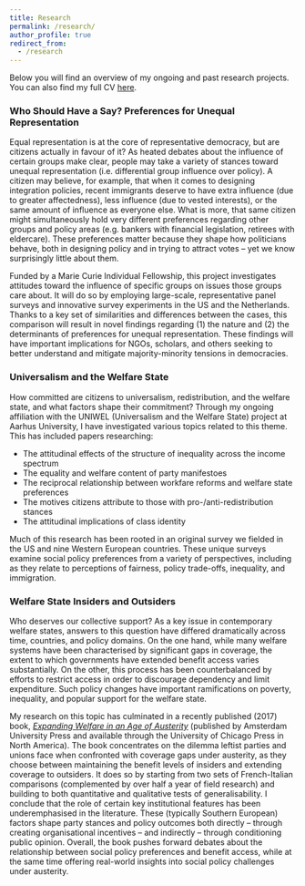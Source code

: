 ```yaml
---
title: Research
permalink: /research/
author_profile: true
redirect_from:
  - /research
---
```


Below you will find an overview of my ongoing and past research projects. You can also find my full CV [here](https://anthonykevins.github.io/files/CV.pdf).

### Who Should Have a Say? Preferences for Unequal Representation

Equal representation is at the core of representative democracy, but are citizens actually in favour of it? As heated debates about the influence of certain groups make clear, people may take a variety of stances toward unequal representation (i.e. differential group influence over policy). A citizen may believe, for example, that when it comes to designing integration policies, recent immigrants deserve to have extra influence (due to greater affectedness), less influence (due to vested interests), or the same amount of influence as everyone else. What is more, that same citizen might simultaneously hold very different preferences regarding other groups and policy areas (e.g. bankers with financial legislation, retirees with eldercare). These preferences matter because they shape how politicians behave, both in designing policy and in trying to attract votes – yet we know surprisingly little about them.

Funded by a Marie Curie Individual Fellowship, this project investigates attitudes toward the influence of specific groups on issues those groups care about. It will do so by employing large-scale, representative panel surveys and innovative survey experiments in the US and the Netherlands. Thanks to a key set of similarities and differences between the cases, this comparison will result in novel findings regarding (1) the nature and (2) the determinants of preferences for unequal representation. These findings will have important implications for NGOs, scholars, and others seeking to better understand and mitigate majority-minority tensions in democracies.

### Universalism and the Welfare State

How committed are citizens to universalism, redistribution, and the welfare state, and what factors shape their commitment? Through my ongoing affiliation with the UNIWEL (Universalism and the Welfare State) project at Aarhus University, I have investigated various topics related to this theme. This has included papers researching:
- The attitudinal effects of the structure of inequality across the income spectrum
- The equality and welfare content of party manifestoes
- The reciprocal relationship between workfare reforms and welfare state preferences
- The motives citizens attribute to those with pro-/anti-redistribution stances
- The attitudinal implications of class identity

Much of this research has been rooted in an original survey we fielded in the US and nine Western European countries. These unique surveys examine social policy preferences from a variety of perspectives, including as they relate to perceptions of fairness, policy trade-offs, inequality, and immigration.

### Welfare State Insiders and Outsiders

Who deserves our collective support? As a key issue in contemporary welfare states, answers to this question have differed dramatically across time, countries, and policy domains. On the one hand, while many welfare systems have been characterised by significant gaps in coverage, the extent to which governments have extended benefit access varies substantially. On the other, this process has been counterbalanced by efforts to restrict access in order to discourage dependency and limit expenditure. Such policy changes have important ramifications on poverty, inequality, and popular support for the welfare state.

My research on this topic has culminated in a recently published (2017) book, _[Expanding Welfare in an Age of Austerity](http://www.press.uchicago.edu/ucp/books/book/distributed/E/bo26267228.html)_ (published by Amsterdam University Press and available through the University of Chicago Press in North America). The book concentrates on the dilemma leftist parties and unions face when confronted with coverage gaps under austerity, as they choose between maintaining the benefit levels of insiders and extending coverage to outsiders. It does so by starting from two sets of French-Italian comparisons (complemented by over half a year of field research) and building to both quantitative and qualitative tests of generalisability. I conclude that the role of certain key institutional features has been underemphasised in the literature. These (typically Southern European) factors shape party stances and policy outcomes both directly – through creating organisational incentives – and indirectly – through conditioning public opinion. Overall, the book pushes forward debates about the relationship between social policy preferences and benefit access, while at the same time offering real-world insights into social policy challenges under austerity.
